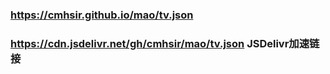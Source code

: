 ### https://cmhsir.github.io/mao/tv.json
### https://cdn.jsdelivr.net/gh/cmhsir/mao/tv.json  JSDelivr加速链接
